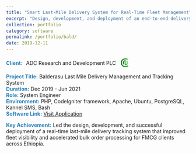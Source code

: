 ```yaml
---
title: "Smart Last-Mile Delivery System for Real-Time Fleet Management"
excerpt: "Design, development, and deployment of an end-to-end delivery management solution that streamlines order processing and fleet tracking for ADC Research and Development PLC."
collection: portfolio
category: software
permalink: /portfolio/bald/
date: 2019-12-11
---
```


<div style="display: flex; align-items: center; gap: 10px; margin-bottom: 5px;">
  <span style="color:#2980b9;"><strong>Client:</strong></span> ADC Research and Development PLC  
  <img src="/images/logos/adc.jpeg" alt="ADC Research Logo" style="width: 30px; height: 30px; border-radius: 50%; object-fit: cover;">
</div>

<span style="color:#2980b9;"><strong>Project Title:</strong></span> Balderasu Last Mile Delivery Management and Tracking System  
<span style="color:#2980b9;"><strong>Duration:</strong></span> Dec 2019 - Jun 2021  
<span style="color:#2980b9;"><strong>Role:</strong></span> System Engineer
<br>
<span style="color:#2980b9;"><strong>Environment:</strong></span> PHP, CodeIgniter framework, Apache, Ubuntu, PostgreSQL, Kannel SMS, Bash  
<span style="color:#2980b9;"><strong>Software Link:</strong></span> <a href="https://balderasu.adc.com.et/balderasu" target="_blank" rel="noopener noreferrer">Visit Application</a>

<div style="margin-top: 3px;">
  <span style="color:#2980b9;"><strong>Key Achievement:</strong></span> Led the design, development, and successful deployment of a real-time last-mile delivery tracking system that improved fleet visibility and accelerated bulk order processing for FMCG clients across Ethiopia.
</div>